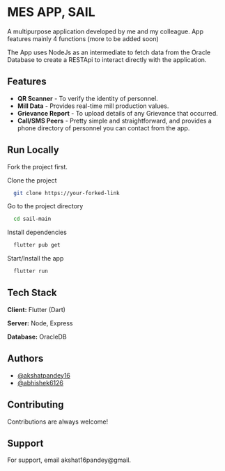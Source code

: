 
# MES APP, SAIL 

A multipurpose application developed by me and my colleague. App features mainly 4 functions (more to be added soon)

The App uses NodeJs as an intermediate to fetch data from the Oracle Database to create a RESTApi to interact directly with the application.




## Features

- **QR Scanner** - To verify the identity of personnel. 
- **Mill Data** - Provides real-time mill production values. 
- **Grievance Report** - To upload details of any Grievance that occurred. 
- **Call/SMS Peers** - Pretty simple and straightforward, and provides a phone directory of personnel you can contact from the app. 


## Run Locally

Fork the project first.

Clone the project

```bash
  git clone https://your-forked-link
```

Go to the project directory

```bash
  cd sail-main
```

Install dependencies

```bash
  flutter pub get
```

Start/Install the app

```bash
  flutter run 
```


## Tech Stack

**Client:** Flutter (Dart)

**Server:** Node, Express

**Database:** OracleDB


## Authors

- [@akshatpandey16](https://github.com/Akshat-Pandey16)
- [@abhishek6126](https://github.com/Abhishek6126)


## Contributing

Contributions are always welcome!


## Support

For support, email akshat16pandey@gmail.

